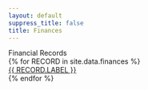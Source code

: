 ```yaml
---
layout: default
suppress_title: false
title: Finances
---
```



<div class="card">
  <div class="card-header finance-header">
    Financial Records
  </div>
    <div id="collapse_{{ YEAR.YEAR_LABEL}}" class="collapse show">
      <div class="card-body">
  {% for RECORD in site.data.finances %}
        <div class="document-icon" title="PDF File"><i class="fa fa-file-pdf-o" aria-hidden="true"></i></div>
        <a class="finance-item" href="{{ site.url }}{{ site.baseurl }}{{ MONTH.LOCATION_PREFIX }}{{ MONTH.LABEL }}_{{ YEAR.YEAR_LABEL }}.pdf">{{ RECORD.LABEL }}</a><br />
  {% endfor %}
      </div>
    </div>
</div>

